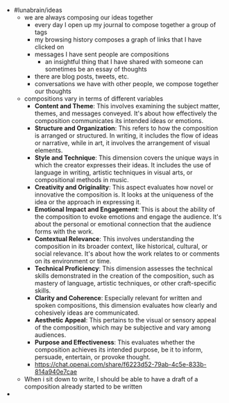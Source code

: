 - #lunabrain/ideas
	- we are always composing our ideas together
		- every day I open up my journal to compose together a group of tags
		- my browsing history composes a graph of links that I have clicked on
		- messages I have sent people are compositions
			- an insightful thing that I have shared with someone can sometimes be an essay of thoughts
		- there are blog posts, tweets, etc.
		- conversations we have with other people, we compose together our thoughts
	- compositions vary in terms of different variables
		- **Content and Theme**: This involves examining the subject matter, themes, and messages conveyed. It's about how effectively the composition communicates its intended ideas or emotions.
		- **Structure and Organization**: This refers to how the composition is arranged or structured. In writing, it includes the flow of ideas or narrative, while in art, it involves the arrangement of visual elements.
		- **Style and Technique**: This dimension covers the unique ways in which the creator expresses their ideas. It includes the use of language in writing, artistic techniques in visual arts, or compositional methods in music.
		- **Creativity and Originality**: This aspect evaluates how novel or innovative the composition is. It looks at the uniqueness of the idea or the approach in expressing it.
		- **Emotional Impact and Engagement**: This is about the ability of the composition to evoke emotions and engage the audience. It's about the personal or emotional connection that the audience forms with the work.
		- **Contextual Relevance**: This involves understanding the composition in its broader context, like historical, cultural, or social relevance. It's about how the work relates to or comments on its environment or time.
		- **Technical Proficiency**: This dimension assesses the technical skills demonstrated in the creation of the composition, such as mastery of language, artistic techniques, or other craft-specific skills.
		- **Clarity and Coherence**: Especially relevant for written and spoken compositions, this dimension evaluates how clearly and cohesively ideas are communicated.
		- **Aesthetic Appeal**: This pertains to the visual or sensory appeal of the composition, which may be subjective and vary among audiences.
		- **Purpose and Effectiveness**: This evaluates whether the composition achieves its intended purpose, be it to inform, persuade, entertain, or provoke thought.
		- https://chat.openai.com/share/f6223d52-79ab-4c5e-833b-814a940e7cae
	- When i sit down to write, I should be able to have a draft of a composition already started to be written
-